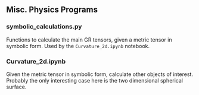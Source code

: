 <title>Mike-Witt/Physics/README.md</title>
<h2>Misc. Physics Programs</h2>

<h3>symbolic_calculations.py</h3>

Functions to calculate the main GR tensors, given a metric tensor in
symbolic form. Used by the <code>Curvature_2d.ipynb</code> notebook.

<h3>Curvature_2d.ipynb</h3>

Given the metric tensor in symbolic form, calculate other objects of
interest. Probably the only interesting case here is the two dimensional
spherical surface.

